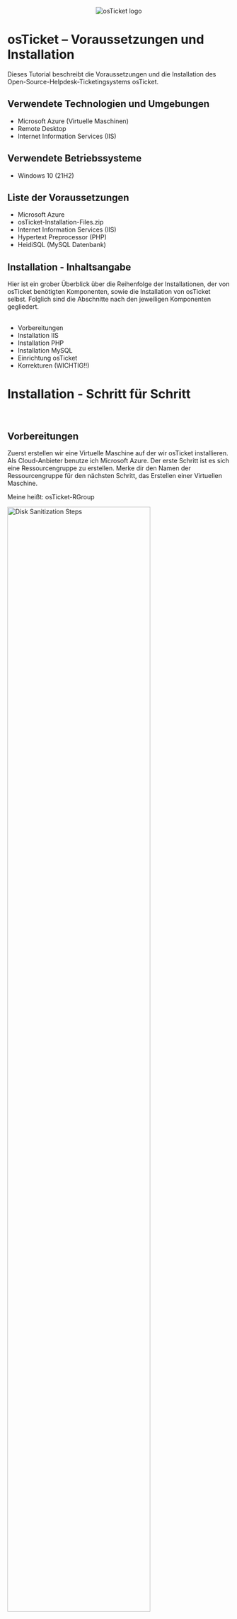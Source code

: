 <p align="center">
<img src="https://i.imgur.com/Clzj7Xs.png" alt="osTicket logo"/>
</p>

<h1>osTicket – Voraussetzungen und Installation</h1>
Dieses Tutorial beschreibt die Voraussetzungen und die Installation des Open-Source-Helpdesk-Ticketingsystems osTicket.<br />



<h2>Verwendete Technologien und Umgebungen</h2>

- Microsoft Azure (Virtuelle Maschinen)
- Remote Desktop
- Internet Information Services (IIS)



<h2>Verwendete Betriebssysteme</h2>

- Windows 10</b> (21H2)



<h2>Liste der Voraussetzungen</h2>

- Microsoft Azure
- osTicket-Installation-Files.zip
- Internet Information Services (IIS)
- Hypertext Preprocessor (PHP)
- HeidiSQL (MySQL Datenbank)



<h2>Installation - Inhaltsangabe</h2>
Hier ist ein grober Überblick über die Reihenfolge der Installationen, der von osTicket benötigten Komponenten, sowie die Installation von osTicket selbst. Folglich sind die Abschnitte nach den jeweiligen Komponenten gegliedert.
<br />
<br />

- Vorbereitungen
- Installation IIS
- Installation PHP
- Installation MySQL
- Einrichtung osTicket
- Korrekturen (WICHTIG!!)



<h1>Installation - Schritt für Schritt</h1>
<br />


<h2>Vorbereitungen</h2>

<p>
Zuerst erstellen wir eine Virtuelle Maschine auf der wir osTicket installieren. Als Cloud-Anbieter benutze ich Microsoft Azure. Der erste Schritt ist es sich eine Ressourcengruppe zu erstellen. Merke dir den Namen der Ressourcengruppe für den nächsten Schritt, das Erstellen einer Virtuellen Maschine. 
<p>
Meine heißt: osTicket-RGroup
</p>
<img src="https://i.imgur.com/sDhYnw1.png" height="80%" width="80%" alt="Disk Sanitization Steps"/>
</p>
<p>
Im Anschluss erstellen wir eine Virtuelle Maschine (/Virtuellen Computer). 
</p>
<p>
<img src="https://i.imgur.com/jdP4nYk.png" height="80%" width="80%" alt="Disk Sanitization Steps"/>
</p>
<p>
<br />

Hierbei musst du auf folgende Dinge Acht geben. Alle folgenden Einstellungen befinden sich auf der ersten Seite, den "Grundeinstellungen":
  
- das Verwenden der zuvor erstellten Ressourcengruppe
- die Virtuellen Maschine taufen (einen Namen geben)
- bei "Region" eine möglichst nahe wählen (bezieht sich auf den physischen Standort deiner Virtuellen Maschine/Standort des Cloud-Centers in der deine Virtuelle Maschine Erschaffen wird. Daher je näher desto besser, da die Distanz sich später bei der Verbindung mit deinem Computer auf diese auswirken kann

<p>
<img src="https://i.imgur.com/Ftz495Q.png" height="80%" width="80%" alt="Disk Sanitization Steps"/>
</p>

- das "Image" bezeichnet das Betriebssystem der Virtuellen Maschine. Hier wählst du Windows 10 Pro aus.
- die "Größe" bezeichnet die Rechenleistung der Virtuellen Maschine. Ich wähle die Variante mit 4 vcpus ( 4 virtuelle Central Processing Units), falls Kosten ein Faktor ist, dann kannst du auch die Variante mit 2 vcpus auswählen. Diese reicht vollkommen aus für diese Anleitung.

<p>
<img src="https://i.imgur.com/ZXwR4iq.png" height="80%" width="80%" alt="Disk Sanitization Steps"/>
</p>

- der Benutzername und das entsprechende Passwort stehen dir frei, hauptsache du vergisst sie nicht. Sie spiegeln die Anmeldedaten des Benutzers des Betriebssystems deiner Virtuellen Maschine. Stell dir den Account deines eigenen Computersvor, den du gerade verwendest diesen Satz zu lesen. Für diesen Account definierst du den Benutzernamen und das entsprechende Passwort. Beides benötigst du um später Zugriff auf die Virtuelle Maschine zu haben.

<p>
<img src="https://i.imgur.com/YpzCSGI.png" height="80%" width="80%" alt="Disk Sanitization Steps"/>
</p>

- zuletzt setze das Häckchen für das Verfügen einer Windows 10/11-Lizenz
- den Rest kannst du unberührt lassen und anschließend unten links auf "Überprüfen und erstellen" drücken. Dann nochmal auf "Erstellen".

<p>
<img src="https://i.imgur.com/jubHI6s.png" height="80%" width="80%" alt="Disk Sanitization Steps"/>
</p>

<p>
___remote desktop + osticke-Inst-Files.zip___
</p>



<!--NEW SECTION -->
<h2>Installation IIS</h2>

<p>
<img src="https://i.imgur.com/DJmEXEB.png" height="80%" width="80%" alt="Disk Sanitization Steps"/>
</p>
<p>
Lorem ipsum dolor sit amet, consectetur adipiscing elit, sed do eiusmod tempor incididunt ut labore et dolore magna aliqua. Ut enim ad minim veniam, quis nostrud exercitation ullamco laboris nisi ut aliquip ex ea commodo consequat. Duis aute irure dolor in reprehenderit in voluptate velit esse cillum dolore eu fugiat nulla pariatur.
</p>
<br />



<!--NEW SECTION -->
<h2>Installation PHP</h2>

<p>
<img src="https://i.imgur.com/DJmEXEB.png" height="80%" width="80%" alt="Disk Sanitization Steps"/>
</p>
<p>
Lorem ipsum dolor sit amet, consectetur adipiscing elit, sed do eiusmod tempor incididunt ut labore et dolore magna aliqua. Ut enim ad minim veniam, quis nostrud exercitation ullamco laboris nisi ut aliquip ex ea commodo consequat. Duis aute irure dolor in reprehenderit in voluptate velit esse cillum dolore eu fugiat nulla pariatur.
</p>
<br />



<!--NEW SECTION -->
<h2>Installation MySQL</h2>

<p>
<img src="https://i.imgur.com/DJmEXEB.png" height="80%" width="80%" alt="Disk Sanitization Steps"/>
</p>
<p>
Lorem ipsum dolor sit amet, consectetur adipiscing elit, sed do eiusmod tempor incididunt ut labore et dolore magna aliqua. Ut enim ad minim veniam, quis nostrud exercitation ullamco laboris nisi ut aliquip ex ea commodo consequat. Duis aute irure dolor in reprehenderit in voluptate velit esse cillum dolore eu fugiat nulla pariatur.
</p>
<br />



<!--NEW SECTION -->
<h2>Einrichtung osTicket</h2>

<p>
<img src="https://i.imgur.com/DJmEXEB.png" height="80%" width="80%" alt="Disk Sanitization Steps"/>
</p>
<p>
Lorem ipsum dolor sit amet, consectetur adipiscing elit, sed do eiusmod tempor incididunt ut labore et dolore magna aliqua. Ut enim ad minim veniam, quis nostrud exercitation ullamco laboris nisi ut aliquip ex ea commodo consequat. Duis aute irure dolor in reprehenderit in voluptate velit esse cillum dolore eu fugiat nulla pariatur.
</p>
<br />



<!--NEW SECTION -->
<h2>Korrekturen</h2>

<p>
<img src="https://i.imgur.com/DJmEXEB.png" height="80%" width="80%" alt="Disk Sanitization Steps"/>
</p>
<p>
Lorem ipsum dolor sit amet, consectetur adipiscing elit, sed do eiusmod tempor incididunt ut labore et dolore magna aliqua. Ut enim ad minim veniam, quis nostrud exercitation ullamco laboris nisi ut aliquip ex ea commodo consequat. Duis aute irure dolor in reprehenderit in voluptate velit esse cillum dolore eu fugiat nulla pariatur.
</p>
<br />
